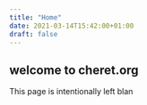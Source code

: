 ```yaml
---
title: "Home"
date: 2021-03-14T15:42:00+01:00
draft: false
---
```


## welcome to cheret.org

This page is intentionally left blan

